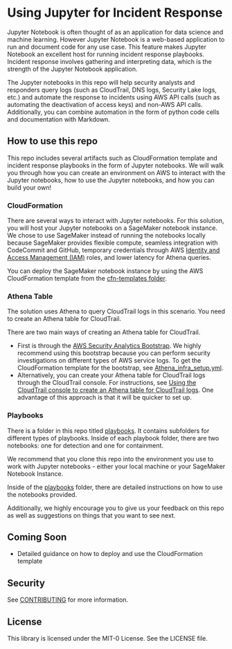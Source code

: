 # Using Jupyter for Incident Response
Jupyter Notebook is often thought of as an application for data science and machine learning. However Jupyter Notebook is a web-based application to run and document code for any use case. This feature makes Jupyter Notebook an excellent host for running incident response playbooks. Incident response involves gathering and interpreting data, which is the strength of the Jupyter Notebook application.

The Jupyter notebooks in this repo will help security analysts and responders query logs (such as CloudTrail, DNS logs, Security Lake logs, etc.) and automate the response to incidents using AWS API calls (such as automating the deactivation of access keys) and non-AWS API calls. Additionally, you can combine automation in the form of python code cells and documentation with Markdown.


## How to use this repo
This repo includes several artifacts such as CloudFormation template and incident response playbooks in the form of Jupyter notebooks. We will walk you through how you can create an environment on AWS to interact with the Jupyter notebooks, how to use the Jupyter notebooks, and how you can build your own!

### CloudFormation
There are several ways to interact with Jupyter notebooks. For this solution, you will host your Jupyter notebooks on a SageMaker notebook instance. We chose to use SageMaker instead of running the notebooks locally because SageMaker provides flexible compute, seamless integration with CodeCommit and GitHub, temporary credentials through AWS [Identity and Access Management (IAM)](https://aws.amazon.com/iam/) roles, and lower latency for Athena queries.

You can deploy the  SageMaker notebook instance by using the AWS CloudFormation template from the [cfn-templates folder](https://github.com/aws-samples/jupyter-notebook-for-incident-response/tree/main/cfn-templates).


### Athena Table
The solution uses Athena to query CloudTrail logs in this scenario. You need to create an Athena table for CloudTrail.

There are two main ways of creating an Athena table for CloudTrail.
 * First is through the [AWS Security Analytics Bootstrap](https://aws.amazon.com/blogs/opensource/introducing-aws-security-analytics-bootstrap/). We highly recommend using this bootstrap because you can perform security investigations on different types of AWS service logs. To get the CloudFormation template for the bootstrap, see [Athena_infra_setup.yml](https://github.com/awslabs/aws-security-analytics-bootstrap/blob/main/AWSSecurityAnalyticsBootstrap/cfn/Athena_infra_setup.yml).
 * Alternatively, you can create your Athena table for CloudTrail logs through the CloudTrail console. For instructions, see [Using the CloudTrail console to create an Athena table for CloudTrail logs](https://docs.aws.amazon.com/athena/latest/ug/cloudtrail-logs.html#create-cloudtrail-table-ct). One advantage of this approach is that it will be quicker to set up.


### Playbooks

There is a folder in this repo titled [playbooks](https://github.com/aws-samples/jupyter-notebook-for-incident-response/tree/main/Playbooks). It contains subfolders for different types of playbooks. Inside of each playbook folder, there are two notebooks: one for detection and one for containment.

We recommend that you clone this repo into the environment you use to work with Jupyter notebooks - either your local machine or your SageMaker Notebook Instance.

Inside of the [playbooks](https://github.com/aws-samples/jupyter-notebook-for-incident-response/tree/main/Playbooks) folder, there are detailed instructions on how to use the notebooks provided.

Additionally, we highly encourage you to give us your feedback on this repo as well as suggestions on things that you want to see next.


    
## Coming Soon
 * Detailed guidance on how to deploy and use the CloudFormation template
      
## Security

See [CONTRIBUTING](CONTRIBUTING.md#security-issue-notifications) for more information.

## License

This library is licensed under the MIT-0 License. See the LICENSE file.

